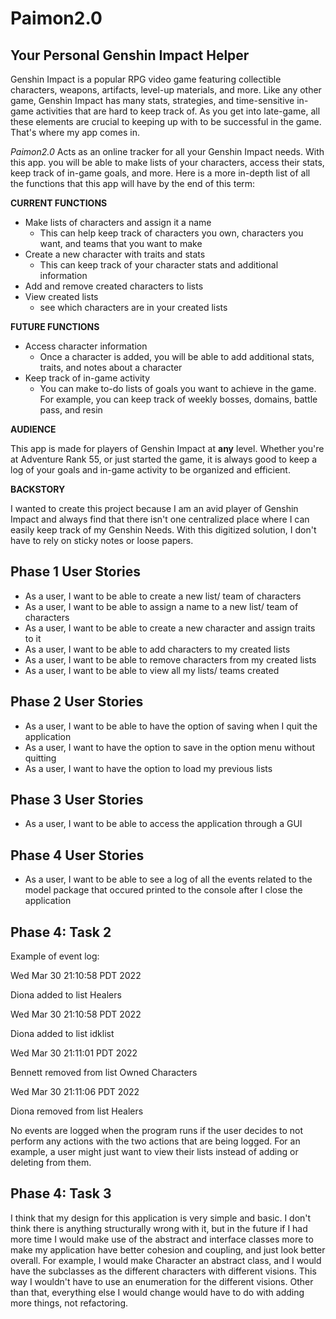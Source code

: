 # Paimon2.0

## Your Personal Genshin Impact Helper

Genshin Impact is a popular RPG video game featuring collectible characters, weapons,
artifacts, level-up materials, and more. Like any other game, Genshin Impact has
many stats, strategies, and time-sensitive in-game activities that are hard to keep
track of. As you get into late-game, all these elements are crucial to keeping up with
to be successful in the game. That's where my app comes in.

*Paimon2.0* Acts as an online tracker for all your Genshin Impact needs. With this app.
you will be able to make lists of your characters, access their stats,
keep track of in-game goals, and more. Here is a more in-depth list of all the
functions that this app will have by the end of this term:

**CURRENT FUNCTIONS**
- Make lists of characters and assign it a name
    - This can help keep track of characters you own, characters you want,
      and teams that you want to make
- Create a new character with traits and stats
    - This can keep track of your character stats and additional information
- Add and remove created characters to lists    
- View created lists
    - see which characters are in your created lists
      
**FUTURE FUNCTIONS**
- Access character information
    - Once a character is added, you will be able to add additional stats, traits,
      and notes about a character
- Keep track of in-game activity
    - You can make to-do lists of goals you want to achieve in the game. For example,
      you can keep track of weekly bosses, domains, battle pass, and resin
      
**AUDIENCE**

This app is made for players of Genshin Impact at **any** level. Whether you're at
Adventure Rank 55, or just started the game, it is always good to keep a log of your
goals and in-game activity to be organized and efficient.

**BACKSTORY**

I wanted to create this project because I am an avid player of Genshin Impact and
always find that there isn't one centralized place where I can easily keep track
of my Genshin Needs. With this digitized solution, I don't have to rely on
sticky notes or loose papers.


## Phase 1 User Stories

- As a user, I want to be able to create a new list/ team of characters
- As a user, I want to be able to assign a name to a new list/ team of characters
- As a user, I want to be able to create a new character and assign traits to it  
- As a user, I want to be able to add characters to my created lists
- As a user, I want to be able to remove characters from my created lists
- As a user, I want to be able to view all my lists/ teams created

## Phase 2 User Stories
- As a user, I want to be able to have the option of saving when I quit the application
- As a user, I want to have the option to save in the option menu without quitting
- As a user, I want to have the option to load my previous lists

## Phase 3 User Stories
- As a user, I want to be able to access the application through a GUI

## Phase 4 User Stories
- As a user, I want to be able to see a log of all the events related to the model package that occured
printed to the console after I close the application

## Phase 4: Task 2
Example of event log:


Wed Mar 30 21:10:58 PDT 2022

Diona added to list Healers

Wed Mar 30 21:10:58 PDT 2022

Diona added to list idklist

Wed Mar 30 21:11:01 PDT 2022

Bennett removed from list Owned Characters

Wed Mar 30 21:11:06 PDT 2022

Diona removed from list Healers

No events are logged when the program runs if the user decides to not perform any actions 
with the two actions that are being logged. For an example, a user might just want to view 
their lists instead of adding or deleting from them. 

## Phase 4: Task 3
I think that my design for this application is very simple and basic. I don't think there 
is anything structurally wrong with it, but in the future if I had more time I would make use of
the abstract and interface classes more to make my application have better cohesion and coupling, and just
look better overall. For example, I would make Character an abstract class, and I would have the subclasses 
as the different characters with different visions. This way I wouldn't have to use an enumeration for the 
different visions. Other than that, everything else I would change would have to do with adding more things,
not refactoring. 